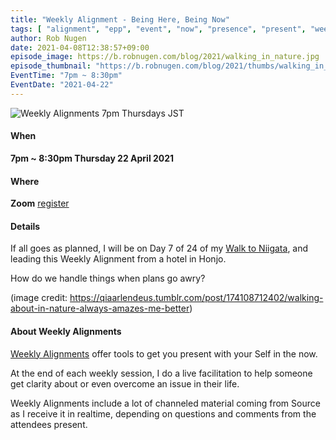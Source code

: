 ```yaml
---
title: "Weekly Alignment - Being Here, Being Now"
tags: [ "alignment", "epp", "event", "now", "presence", "present", "weekly" ]
author: Rob Nugen
date: 2021-04-08T12:38:57+09:00
episode_image: https://b.robnugen.com/blog/2021/walking_in_nature.jpg
episode_thumbnail: "https://b.robnugen.com/blog/2021/thumbs/walking_in_nature.jpg"
EventTime: "7pm ~ 8:30pm"
EventDate: "2021-04-22"
---
```


<img
src="https://b.robnugen.com/blog/2021/walking_in_nature.jpg"
alt="Weekly Alignments 7pm Thursdays JST"
class="title" />

#### When

**7pm ~ 8:30pm Thursday 22 April 2021**

#### Where

**Zoom** [register](/weekly-alignments/registration/)

#### Details

If all goes as planned, I will be on Day 7 of 24 of my [Walk to Niigata](/quests/), and leading this Weekly Alignment from a hotel in Honjo.

How do we handle things when plans go awry?

(image credit:  https://qiaarlendeus.tumblr.com/post/174108712402/walking-about-in-nature-always-amazes-me-better)

#### About Weekly Alignments

[Weekly Alignments](/weekly-alignments/) offer tools to get you present with your Self in the now.

At the end of each weekly session, I do a live facilitation to help
someone get clarity about or even overcome an issue in their life.

Weekly Alignments include a lot of channeled material coming from
Source as I receive it in realtime, depending on questions and
comments from the attendees present.
